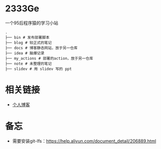 # 2333Ge

一个95后程序猿的学习小站

```shell
.
├── bin # 发布部署脚本
├── blog # 较正式的笔记
├── docs # 博客静态网站，放于另一仓库
├── idea # 脑爆记录
├── my_actions # 部署的action，放于另一仓库
├── note # 未整理的笔记
├── slidev # 用 slidev 写的 ppt
```
# 相关链接

- [个人博客](https://i2333g3.gitee.io/personal-learning-blog)

# 备忘

- 需要安装git-lfs：https://help.aliyun.com/document_detail/206889.html